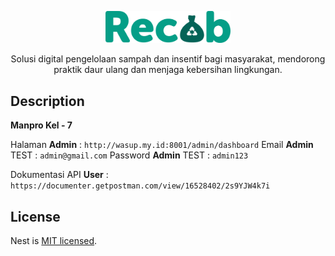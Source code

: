 <p align="center">
  <a href="http://wasup.my.id:8001/" target="blank"><img src="/public/image/logo.png" width="200" alt="Recob Logo" /></a>
</p>

[circleci-image]: https://img.shields.io/circleci/build/github/nestjs/nest/master?token=abc123def456
[circleci-url]: https://circleci.com/gh/nestjs/nest

  <p align="center">Solusi digital pengelolaan sampah dan insentif bagi masyarakat, mendorong praktik daur ulang dan menjaga kebersihan lingkungan.</p>

## Description

**Manpro Kel - 7**

Halaman **Admin** : `http://wasup.my.id:8001/admin/dashboard`
Email **Admin** TEST : `admin@gmail.com`
Password **Admin** TEST : `admin123`

Dokumentasi API **User** : `https://documenter.getpostman.com/view/16528402/2s9YJW4k7i`

## License

Nest is [MIT licensed](LICENSE).
